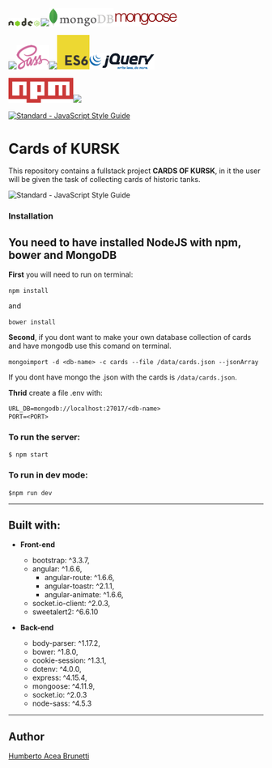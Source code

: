 <a href="https://nodejs.org/"><img src="https://github.com/MarioTerron/logo-images/blob/master/logos/nodejs.png" width= "64px"></a><a href="https://expressjs.com/"><img src="https://github.com/MarioTerron/logo-images/blob/master/logos/expressjs.png" width= "128px"></a><a href="https://www.mongodb.com/"><img src="https://github.com/MarioTerron/logo-images/blob/master/logos/mongodb.png" width= "128px"></a><a href="https://www.mongoosejs.com/"><img src="https://github.com/MarioTerron/logo-images/blob/master/logos/mongoose.png" width= "128px"></a>

<a href="https://www.w3.org/"><img src="https://github.com/MarioTerron/logo-images/blob/master/logos/html5-css3-js.png" width= "128px"></a><a href="https://sass-lang.com/"><img src="https://github.com/MarioTerron/logo-images/blob/master/logos/sass.png" width= "64px"></a><a href="https://getbootstrap.com/"><img src="https://github.com/MarioTerron/logo-images/blob/master/logos/bootstrap.png" width= "64px"></a><a href="https://www.ecma-international.org/ecma-262/6.0/"><img src="https://github.com/MarioTerron/logo-images/blob/master/logos/es6.png" width= "64px"></a><a href="https://jquery.com/"><img src="https://github.com/MarioTerron/logo-images/blob/master/logos/jquery.png" width= "128px"></a>

<a href="https://www.npmjs.com/"><img src="https://github.com/MarioTerron/logo-images/blob/master/logos/npm.png" width= "128px"></a><a href="https://bower.io/"><img src="https://github.com/MarioTerron/logo-images/blob/master/logos/bower.png" width= "64px"></a>

[![Standard - JavaScript Style Guide](https://img.shields.io/badge/code%20style-standard-brightgreen.svg)](http://standardjs.com/)

# Cards of KURSK

This repository contains a fullstack project **CARDS OF KURSK**, in it the user will be given the task of collecting cards of historic tanks.

![Standard - JavaScript Style Guide](clien/img/humberto.jpg)

### Installation

You need to have installed NodeJS with npm, bower and MongoDB
---

**First** you will need to run on terminal:

`npm install`

and

`bower install`

**Second**, if you dont want to make your own database collection of cards and have mongodb use this comand on terminal.

`mongoimport -d <db-name> -c cards --file /data/cards.json --jsonArray`

If you dont have mongo the .json with the cards is `/data/cards.json`.

**Thrid** create a file .env with:

```
URL_DB=mongodb://localhost:27017/<db-name>
PORT=<PORT>
```

### To run the server:

```
$ npm start
```

### To run in dev mode:

```
$npm run dev
```
---

## Built with:

- **Front-end**

    - bootstrap: ^3.3.7,
    - angular: ^1.6.6,
        - angular-route: ^1.6.6,
        - angular-toastr: ^2.1.1,
        - angular-animate: ^1.6.6,
    - socket.io-client: ^2.0.3,
    - sweetalert2: ^6.6.10

- **Back-end**

    - body-parser: ^1.17.2,
    - bower: ^1.8.0,
    - cookie-session: ^1.3.1,
    - dotenv: ^4.0.0,
    - express: ^4.15.4,
    - mongoose: ^4.11.9,
    - socket.io: ^2.0.3
    - node-sass: ^4.5.3

---

## Author

[Humberto Acea Brunetti](https://github.com/KV-Disco)
